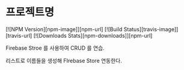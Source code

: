 # 프로젝트명

[![NPM Version][npm-image]][npm-url]
[![Build Status][travis-image]][travis-url]
[![Downloads Stats][npm-downloads]][npm-url]

Firebase Stroe 를 사용하여 CRUD 를 연습.

리스트로 이름들을 생성해 FIrebase Store 연동한다.
